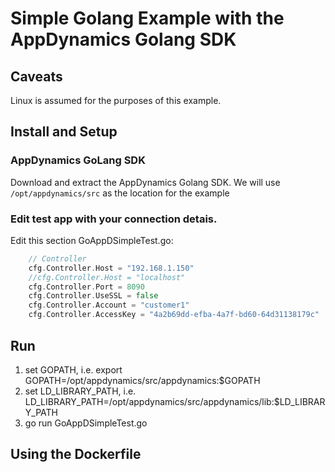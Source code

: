 
# Simple Golang Example with the AppDynamics Golang SDK

## Caveats

Linux is assumed for the purposes of this example.

## Install and Setup

### AppDynamics GoLang SDK

Download and extract the AppDynamics Golang SDK. We will use `/opt/appdynamics/src` as the location for the example

### Edit test app with your connection detais.

Edit this section GoAppDSimpleTest.go:

```go
    // Controller
    cfg.Controller.Host = "192.168.1.150"
    //cfg.Controller.Host = "localhost"
    cfg.Controller.Port = 8090
    cfg.Controller.UseSSL = false
    cfg.Controller.Account = "customer1"
    cfg.Controller.AccessKey = "4a2b69dd-efba-4a7f-bd60-64d31138179c"
```

## Run

1. set GOPATH, i.e. export GOPATH=/opt/appdynamics/src/appdynamics:$GOPATH
2. set LD_LIBRARY_PATH, i.e. LD_LIBRARY_PATH=/opt/appdynamics/src/appdynamics/lib:$LD_LIBRARY_PATH
3. go run GoAppDSimpleTest.go


## Using the Dockerfile



